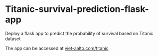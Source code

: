# Titanic-survival-prediction-flask-app
Deploy a flask app to predict the probability of survival based on Titanic dataset


The app can be accessed at [viet-aalto.com/titanic](viet-aalto.com/titanic/)
